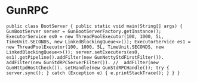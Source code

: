 # GunRPC
`
public class BootServer {
    public static void main(String[] args)
    {
        GunBootServer server = GunBootServerFactory.getInstance();
        ExecutorService es0 = new ThreadPoolExecutor(100, 1000,
                5L, TimeUnit.SECONDS,
                new LinkedBlockingQueue<>());
        ExecutorService es1 = new ThreadPoolExecutor(100, 1000,
                5L, TimeUnit.SECONDS,
                new LinkedBlockingQueue<>());
        server.setExecuters(es0, es1).getPipeline().addFilter(new GunNettyStdFirstFilter()).
                addFilter(new GunStdRPCServerFilter()).
                //  addFilter(new GunHttpdHostCheck()).
                        setHandle(new GunStdRPCHandle());
        try {
            server.sync();
        } catch (Exception e) {
            e.printStackTrace();
        }
    }
}
`
